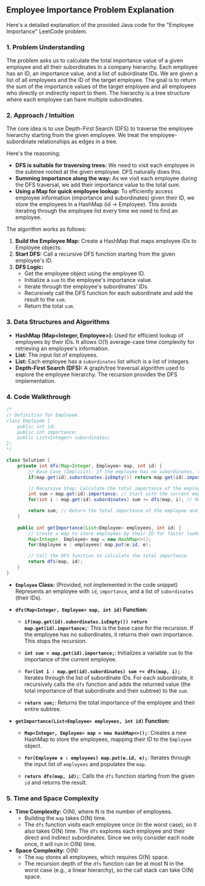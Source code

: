 ## Employee Importance Problem Explanation

Here's a detailed explanation of the provided Java code for the "Employee Importance" LeetCode problem.

### 1. Problem Understanding

The problem asks us to calculate the total importance value of a given employee and all their subordinates in a company hierarchy. Each employee has an ID, an importance value, and a list of subordinate IDs.  We are given a list of all employees and the ID of the target employee. The goal is to return the sum of the importance values of the target employee and all employees who directly or indirectly report to them.  The hierarchy is a tree structure where each employee can have multiple subordinates.

### 2. Approach / Intuition

The core idea is to use Depth-First Search (DFS) to traverse the employee hierarchy starting from the given employee.  We treat the employee-subordinate relationships as edges in a tree.

Here's the reasoning:

*   **DFS is suitable for traversing trees:** We need to visit each employee in the subtree rooted at the given employee. DFS naturally does this.
*   **Summing importance along the way:** As we visit each employee during the DFS traversal, we add their importance value to the total sum.
*   **Using a Map for quick employee lookup:** To efficiently access employee information (importance and subordinates) given their ID, we store the employees in a HashMap (id -> Employee). This avoids iterating through the employee list every time we need to find an employee.

The algorithm works as follows:

1.  **Build the Employee Map:** Create a HashMap that maps employee IDs to Employee objects.
2.  **Start DFS:** Call a recursive DFS function starting from the given employee's ID.
3.  **DFS Logic:**
    *   Get the employee object using the employee ID.
    *   Initialize a `sum` to the employee's importance value.
    *   Iterate through the employee's subordinates' IDs.
    *   Recursively call the DFS function for each subordinate and add the result to the `sum`.
    *   Return the total `sum`.

### 3. Data Structures and Algorithms

*   **HashMap (Map<Integer, Employee>):**  Used for efficient lookup of employees by their IDs. It allows O(1) average-case time complexity for retrieving an employee's information.
*   **List<Employee>:** The input list of employees.
*   **List<Integer>:** Each employee has a `subordinates` list which is a list of integers.
*   **Depth-First Search (DFS):** A graph/tree traversal algorithm used to explore the employee hierarchy.  The recursion provides the DFS implementation.

### 4. Code Walkthrough

```java
/*
// Definition for Employee.
class Employee {
    public int id;
    public int importance;
    public List<Integer> subordinates;
};
*/

class Solution {
    private int dfs(Map<Integer, Employee> map, int id) {
        // Base Case (Implicit): If the employee has no subordinates, their total importance is just their own.
        if(map.get(id).subordinates.isEmpty()) return map.get(id).importance;

        // Recursive Step: Calculate the total importance of the employee and their subordinates.
        int sum = map.get(id).importance; // Start with the current employee's importance
        for(int i : map.get(id).subordinates) sum += dfs(map, i); // Recursively add the importance of each subordinate

        return sum; // Return the total importance of the employee and their subtree
    }
    
    public int getImportance(List<Employee> employees, int id) {
        // Create a map to store employees by their ID for faster lookup.
        Map<Integer, Employee> map = new HashMap<>();
        for(Employee e : employees) map.put(e.id, e);

        // Call the DFS function to calculate the total importance.
        return dfs(map, id);
    }
}
```

*   **`Employee` Class:** (Provided, not implemented in the code snippet) Represents an employee with `id`, `importance`, and a list of `subordinates` (their IDs).

*   **`dfs(Map<Integer, Employee> map, int id)` Function:**
    *   **`if(map.get(id).subordinates.isEmpty()) return map.get(id).importance;`**: This is the base case for the recursion. If the employee has no subordinates, it returns their own importance. This stops the recursion.

    *   **`int sum = map.get(id).importance;`**: Initializes a variable `sum` to the importance of the current employee.

    *   **`for(int i : map.get(id).subordinates) sum += dfs(map, i);`**:  Iterates through the list of subordinate IDs. For each subordinate, it recursively calls the `dfs` function and adds the returned value (the total importance of that subordinate and their subtree) to the `sum`.

    *   **`return sum;`**: Returns the total importance of the employee and their entire subtree.

*   **`getImportance(List<Employee> employees, int id)` Function:**
    *   **`Map<Integer, Employee> map = new HashMap<>();`**: Creates a new HashMap to store the employees, mapping their ID to the `Employee` object.

    *   **`for(Employee e : employees) map.put(e.id, e);`**: Iterates through the input list of `employees` and populates the `map`.

    *   **`return dfs(map, id);`**: Calls the `dfs` function starting from the given `id` and returns the result.

### 5. Time and Space Complexity

*   **Time Complexity:** O(N), where N is the number of employees.
    *   Building the `map` takes O(N) time.
    *   The `dfs` function visits each employee once (in the worst case), so it also takes O(N) time.  The `dfs` explores each employee and their direct and indirect subordinates. Since we only consider each node once, it will run in O(N) time.
*   **Space Complexity:** O(N)
    *   The `map` stores all employees, which requires O(N) space.
    *   The recursion depth of the `dfs` function can be at most N in the worst case (e.g., a linear hierarchy), so the call stack can take O(N) space.
